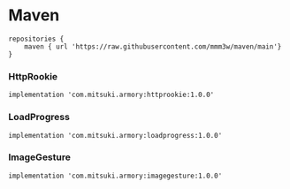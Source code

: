 # Maven
```
repositories {
    maven { url 'https://raw.githubusercontent.com/mmm3w/maven/main'}
}
```

### HttpRookie
```
implementation 'com.mitsuki.armory:httprookie:1.0.0'
```

### LoadProgress
```
implementation 'com.mitsuki.armory:loadprogress:1.0.0'
```

### ImageGesture
```
implementation 'com.mitsuki.armory:imagegesture:1.0.0'
```
